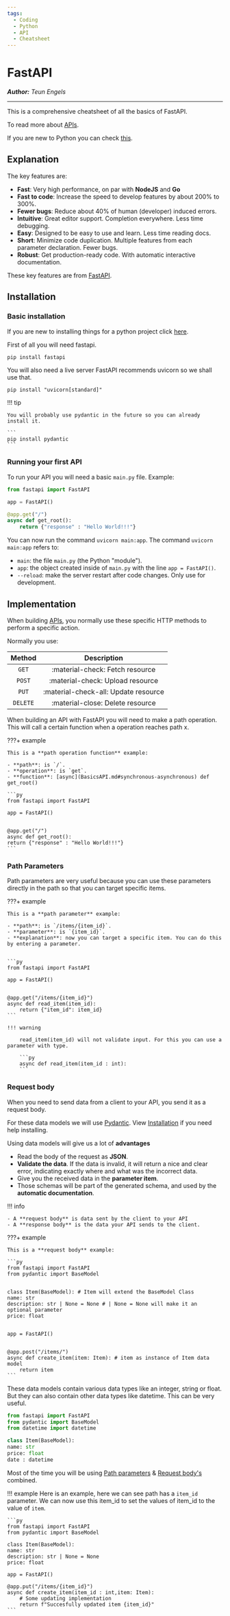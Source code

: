 ```yaml
---
tags:
  - Coding
  - Python
  - API
  - Cheatsheet
---
```


# **FastAPI**

_**Author:** Teun Engels_

---

This is a comprehensive cheatsheet of all the basics of FastAPI.

To read more about [APIs](BasicsAPI.md).

If you are new to Python you can check [this](Python.md).

## **Explanation**

The key features are:

- **Fast**: Very high performance, on par with **NodeJS** and **Go**
- **Fast to code**: Increase the speed to develop features by about 200% to 300%.
- **Fewer bugs**: Reduce about 40% of human (developer) induced errors.
- **Intuitive**: Great editor support. Completion everywhere. Less time debugging.
- **Easy**: Designed to be easy to use and learn. Less time reading docs.
- **Short**: Minimize code duplication. Multiple features from each parameter declaration. Fewer bugs.
- **Robust**: Get production-ready code. With automatic interactive documentation.

These key features are from [FastAPI](https://fastapi.tiangolo.com/).

## **Installation**

### **Basic installation**

If you are new to installing things for a python project click [here](PyInstalling.md).

First of all you will need fastapi.

```
pip install fastapi
```

You will also need a live server FastAPI recommends uvicorn so we shall use that.

```
pip install "uvicorn[standard]"
```

!!! tip

    You will probably use pydantic in the future so you can already install it.

    ```
    pip install pydantic
    ```

### **Running your first API**

To run your API you will need a basic `main.py` file. Example:

```py
from fastapi import FastAPI

app = FastAPI()

@app.get("/")
async def get_root():
	return {"response" : "Hello World!!!"}
```

You can now run the command `uvicorn main:app`. The command `uvicorn main:app` refers to:

- `main`: the file `main.py` (the Python "module").
- `app`: the object created inside of `main.py` with the line `app = FastAPI()`.
- `--reload`: make the server restart after code changes. Only use for development.

## **Implementation**

When building [APIs](BasicsAPI.md#api-basics), you normally use these specific HTTP methods to perform a specific action.

Normally you use:

| Method      | Description                          |
| :---------: | :----------------------------------: |
| `GET`       | :material-check:     Fetch resource  |
| `POST`      | :material-check:     Upload resource |
| `PUT`       | :material-check-all: Update resource |
| `DELETE`    | :material-close:     Delete resource |


When building an API with FastAPI you will need to make a path operation. This will call a certain function when a operation reaches path x.

???+ example

    This is a **path operation function** example:

    - **path**: is `/`.
    - **operation**: is `get`.
    - **function**: [async](BasicsAPI.md#synchronous-asynchronous) def get_root() 

    ```py
    from fastapi import FastAPI

    app = FastAPI()


    @app.get("/")
    async def get_root():
    return {"response" : "Hello World!!!"}
    ```
    
### **Path Parameters**

Path parameters are very useful because you can use these parameters directly in the path so that you can target specific items.


???+ example

    This is a **path parameter** example:

    - **path**: is `/items/{item_id}`.
    - **parameter**: is `{item_id}`.
    - **explanation**: now you can target a specific item. You can do this by entering a parameter. 


    ```py
    from fastapi import FastAPI

    app = FastAPI()


    @app.get("/items/{item_id}")
    async def read_item(item_id):
        return {"item_id": item_id}
    ```

    !!! warning

        read_item(item_id) will not validate input. For this you can use a parameter with type.

        ```py
        async def read_item(item_id : int):
        ```

### **Request body**

When you need to send data from a client to your API, you send it as a request body.

For these data models we will use [Pydantic](https://pydantic-docs.helpmanual.io/). View [Installation](#installation) if you need help installing.

Using data models will give us a lot of **advantages**

- Read the body of the request as **JSON**.
- **Validate the data**. If the data is invalid, it will return a nice and clear error, indicating exactly where and what was the incorrect data.
- Give you the received data in the **parameter item**.
- Those schemas will be part of the generated schema, and used by the **automatic documentation**.


!!! info

    - A **request body** is data sent by the client to your API
    - A **response body** is the data your API sends to the client.

???+ example

    This is a **request body** example:

    ```py
    from fastapi import FastAPI
    from pydantic import BaseModel


    class Item(BaseModel): # Item will extend the BaseModel Class
    name: str
    description: str | None = None # | None = None will make it an optional parameter
    price: float


    app = FastAPI()


    @app.post("/items/")
    async def create_item(item: Item): # item as instance of Item data model
        return item
    ```

These data models contain various data types like an integer, string or float. But they can also contain other data types like datetime. This can be very useful.

```py
from fastapi import FastAPI
from pydantic import BaseModel
from datetime import datetime

class Item(BaseModel): 
name: str
price: float
date : datetime

```

Most of the time you will be using [Path parameters](#path-parameters) & [Request body's](#request-body) combined. 

!!! example
    Here is an example, here we can see path has a `item_id` parameter. We can now use this item_id to set the values of item_id to the value of `item`.

    ```py
    from fastapi import FastAPI
    from pydantic import BaseModel

    class Item(BaseModel):
    name: str
    description: str | None = None 
    price: float

    app = FastAPI()

    @app.put("/items/{item_id}")
    async def create_item(item_id : int,item: Item): 
        # Some updating implementation 
        return f"Succesfully updated item {item_id}"
    ```



